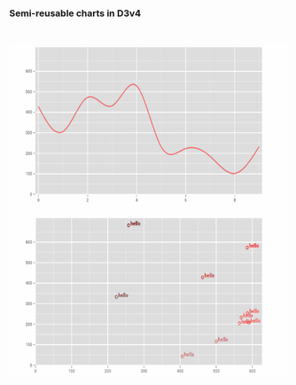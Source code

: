 ### Semi-reusable charts in D3v4
<br>
<p align="center">
	<a href="index.html">
		<img src="img/d3v4_1.gif" height="600">
	</a>
</p>